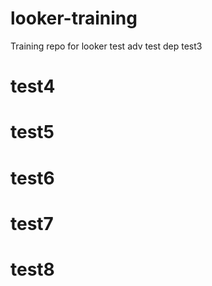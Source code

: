# looker-training


Training repo for looker
test adv
test dep
test3
# test4
# test5
# test6
# test7
# test8

